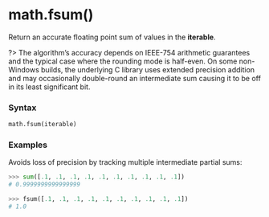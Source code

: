 # math.fsum()

Return an accurate floating point sum of values in the **iterable**.

?> The algorithm’s accuracy depends on IEEE-754 arithmetic guarantees and the typical case where the rounding mode is half-even. On some non-Windows builds, the underlying C library uses extended precision addition and may occasionally double-round an intermediate sum causing it to be off in its least significant bit.

### Syntax

```python
math.fsum(iterable)
```

### Examples

Avoids loss of precision by tracking multiple intermediate partial sums:

```python
>>> sum([.1, .1, .1, .1, .1, .1, .1, .1, .1, .1])
# 0.9999999999999999

>>> fsum([.1, .1, .1, .1, .1, .1, .1, .1, .1, .1])
# 1.0
```